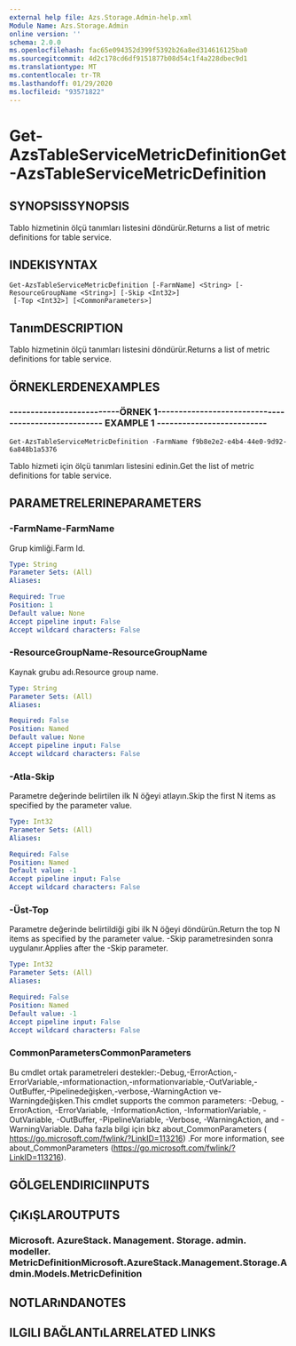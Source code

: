 ```yaml
---
external help file: Azs.Storage.Admin-help.xml
Module Name: Azs.Storage.Admin
online version: ''
schema: 2.0.0
ms.openlocfilehash: fac65e094352d399f5392b26a8ed314616125ba0
ms.sourcegitcommit: 4d2c178cd6df9151877b08d54c1f4a228dbec9d1
ms.translationtype: MT
ms.contentlocale: tr-TR
ms.lasthandoff: 01/29/2020
ms.locfileid: "93571822"
---
```

# <span data-ttu-id="c1ba6-101">Get-AzsTableServiceMetricDefinition</span><span class="sxs-lookup"><span data-stu-id="c1ba6-101">Get-AzsTableServiceMetricDefinition</span></span>

## <span data-ttu-id="c1ba6-102">SYNOPSIS</span><span class="sxs-lookup"><span data-stu-id="c1ba6-102">SYNOPSIS</span></span>
<span data-ttu-id="c1ba6-103">Tablo hizmetinin ölçü tanımları listesini döndürür.</span><span class="sxs-lookup"><span data-stu-id="c1ba6-103">Returns a list of metric definitions for table service.</span></span>

## <span data-ttu-id="c1ba6-104">INDEKI</span><span class="sxs-lookup"><span data-stu-id="c1ba6-104">SYNTAX</span></span>

```
Get-AzsTableServiceMetricDefinition [-FarmName] <String> [-ResourceGroupName <String>] [-Skip <Int32>]
 [-Top <Int32>] [<CommonParameters>]
```

## <span data-ttu-id="c1ba6-105">Tanım</span><span class="sxs-lookup"><span data-stu-id="c1ba6-105">DESCRIPTION</span></span>
<span data-ttu-id="c1ba6-106">Tablo hizmetinin ölçü tanımları listesini döndürür.</span><span class="sxs-lookup"><span data-stu-id="c1ba6-106">Returns a list of metric definitions for table service.</span></span>

## <span data-ttu-id="c1ba6-107">ÖRNEKLERDEN</span><span class="sxs-lookup"><span data-stu-id="c1ba6-107">EXAMPLES</span></span>

### <span data-ttu-id="c1ba6-108">--------------------------ÖRNEK 1--------------------------</span><span class="sxs-lookup"><span data-stu-id="c1ba6-108">-------------------------- EXAMPLE 1 --------------------------</span></span>
```
Get-AzsTableServiceMetricDefinition -FarmName f9b8e2e2-e4b4-44e0-9d92-6a848b1a5376
```

<span data-ttu-id="c1ba6-109">Tablo hizmeti için ölçü tanımları listesini edinin.</span><span class="sxs-lookup"><span data-stu-id="c1ba6-109">Get the list of metric definitions for table service.</span></span>

## <span data-ttu-id="c1ba6-110">PARAMETRELERINE</span><span class="sxs-lookup"><span data-stu-id="c1ba6-110">PARAMETERS</span></span>

### <span data-ttu-id="c1ba6-111">-FarmName</span><span class="sxs-lookup"><span data-stu-id="c1ba6-111">-FarmName</span></span>
<span data-ttu-id="c1ba6-112">Grup kimliği.</span><span class="sxs-lookup"><span data-stu-id="c1ba6-112">Farm Id.</span></span>

```yaml
Type: String
Parameter Sets: (All)
Aliases: 

Required: True
Position: 1
Default value: None
Accept pipeline input: False
Accept wildcard characters: False
```

### <span data-ttu-id="c1ba6-113">-ResourceGroupName</span><span class="sxs-lookup"><span data-stu-id="c1ba6-113">-ResourceGroupName</span></span>
<span data-ttu-id="c1ba6-114">Kaynak grubu adı.</span><span class="sxs-lookup"><span data-stu-id="c1ba6-114">Resource group name.</span></span>

```yaml
Type: String
Parameter Sets: (All)
Aliases: 

Required: False
Position: Named
Default value: None
Accept pipeline input: False
Accept wildcard characters: False
```

### <span data-ttu-id="c1ba6-115">-Atla</span><span class="sxs-lookup"><span data-stu-id="c1ba6-115">-Skip</span></span>
<span data-ttu-id="c1ba6-116">Parametre değerinde belirtilen ilk N öğeyi atlayın.</span><span class="sxs-lookup"><span data-stu-id="c1ba6-116">Skip the first N items as specified by the parameter value.</span></span>

```yaml
Type: Int32
Parameter Sets: (All)
Aliases: 

Required: False
Position: Named
Default value: -1
Accept pipeline input: False
Accept wildcard characters: False
```

### <span data-ttu-id="c1ba6-117">-Üst</span><span class="sxs-lookup"><span data-stu-id="c1ba6-117">-Top</span></span>
<span data-ttu-id="c1ba6-118">Parametre değerinde belirtildiği gibi ilk N öğeyi döndürün.</span><span class="sxs-lookup"><span data-stu-id="c1ba6-118">Return the top N items as specified by the parameter value.</span></span>
<span data-ttu-id="c1ba6-119">-Skip parametresinden sonra uygulanır.</span><span class="sxs-lookup"><span data-stu-id="c1ba6-119">Applies after the -Skip parameter.</span></span>

```yaml
Type: Int32
Parameter Sets: (All)
Aliases: 

Required: False
Position: Named
Default value: -1
Accept pipeline input: False
Accept wildcard characters: False
```

### <span data-ttu-id="c1ba6-120">CommonParameters</span><span class="sxs-lookup"><span data-stu-id="c1ba6-120">CommonParameters</span></span>
<span data-ttu-id="c1ba6-121">Bu cmdlet ortak parametreleri destekler:-Debug,-ErrorAction,-ErrorVariable,-ınformationaction,-ınformationvariable,-OutVariable,-OutBuffer,-Pipelinedeğişken,-verbose,-WarningAction ve-Warningdeğişken.</span><span class="sxs-lookup"><span data-stu-id="c1ba6-121">This cmdlet supports the common parameters: -Debug, -ErrorAction, -ErrorVariable, -InformationAction, -InformationVariable, -OutVariable, -OutBuffer, -PipelineVariable, -Verbose, -WarningAction, and -WarningVariable.</span></span> <span data-ttu-id="c1ba6-122">Daha fazla bilgi için bkz about_CommonParameters ( https://go.microsoft.com/fwlink/?LinkID=113216) .</span><span class="sxs-lookup"><span data-stu-id="c1ba6-122">For more information, see about_CommonParameters (https://go.microsoft.com/fwlink/?LinkID=113216).</span></span>

## <span data-ttu-id="c1ba6-123">GÖLGELENDIRICI</span><span class="sxs-lookup"><span data-stu-id="c1ba6-123">INPUTS</span></span>

## <span data-ttu-id="c1ba6-124">ÇıKıŞLAR</span><span class="sxs-lookup"><span data-stu-id="c1ba6-124">OUTPUTS</span></span>

### <span data-ttu-id="c1ba6-125">Microsoft. AzureStack. Management. Storage. admin. modeller. MetricDefinition</span><span class="sxs-lookup"><span data-stu-id="c1ba6-125">Microsoft.AzureStack.Management.Storage.Admin.Models.MetricDefinition</span></span>

## <span data-ttu-id="c1ba6-126">NOTLARıNDA</span><span class="sxs-lookup"><span data-stu-id="c1ba6-126">NOTES</span></span>

## <span data-ttu-id="c1ba6-127">ILGILI BAĞLANTıLAR</span><span class="sxs-lookup"><span data-stu-id="c1ba6-127">RELATED LINKS</span></span>

